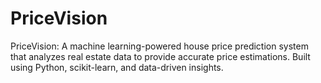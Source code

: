 # PriceVision
PriceVision: A machine learning-powered house price prediction system that analyzes real estate data to provide accurate price estimations. Built using Python, scikit-learn, and data-driven insights.
